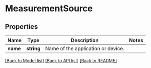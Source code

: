 # MeasurementSource

## Properties
Name | Type | Description | Notes
------------ | ------------- | ------------- | -------------
**name** | **string** | Name of the application or device. | 

[[Back to Model list]](../README.md#documentation-for-models) [[Back to API list]](../README.md#documentation-for-api-endpoints) [[Back to README]](../README.md)


